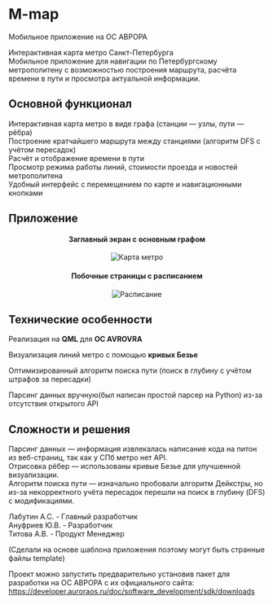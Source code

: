 # M-map  
Мобильное приложение на ОС АВРОРА  
 
Интерактивная карта метро Санкт-Петербурга  
Мобильное приложение для навигации по Петербургскому метрополитену с возможностью построения маршрута, расчёта времени в пути и просмотра актуальной информации.  


## Основной функционал  
Интерактивная карта метро в виде графа (станции — узлы, пути — рёбра)  
Построение кратчайшего маршрута между станциями (алгоритм DFS с учётом пересадок)  
Расчёт и отображение времени в пути  
Просмотр режима работы линий, стоимости проезда и новостей метрополитена  
Удобный интерфейс с перемещением по карте и навигационными кнопками  

## Приложение
<div align="center">
<h4>Заглавный экран с основным графом</h4>

 
  <img src="https://github.com/user-attachments/assets/346074ac-433a-4048-9288-2aa662a9ebe5" alt="Карта метро" />

  
<h4>Побочные страницы с расписанием</h4>
 <img src="https://github.com/user-attachments/assets/e9d2ac90-8d36-4c13-ac24-617692cb90a5" alt="Расписание" />
</div>


## Технические особенности  
Реализация на **QML** для **ОС AVROVRA**  

Визуализация линий метро с помощью **кривых Безье**  

Оптимизированный алгоритм поиска пути (поиск в глубину с учётом штрафов за пересадки)  

Парсинг данных вручную(был написан простой парсер на Python) из-за отсутствия открытого API  


## Сложности и решения  
Парсинг данных — информация извлекалась написание кода на питон из веб-страниц, так как у СПб метро нет API.  
Отрисовка рёбер — использованы кривые Безье для улучшенной визуализации.  
Алгоритм поиска пути — изначально пробовали алгоритм Дейкстры, но из-за некорректного учёта пересадок перешли на поиск в глубину (DFS) с модификациями.  


 
  Лабутин А.С. - Главный разработчик  
  Ануфриев Ю.В. - Разработчик    
  Титова А.В. - Продукт Менеджер  
  
    
(Сделали на основе шаблона приложения поэтому могут быть странные файлы template)


Проект можно запустить предварительно установив пакет для разработки на OC АВРОРА с их официального сайта:  
https://developer.auroraos.ru/doc/software_development/sdk/downloads
